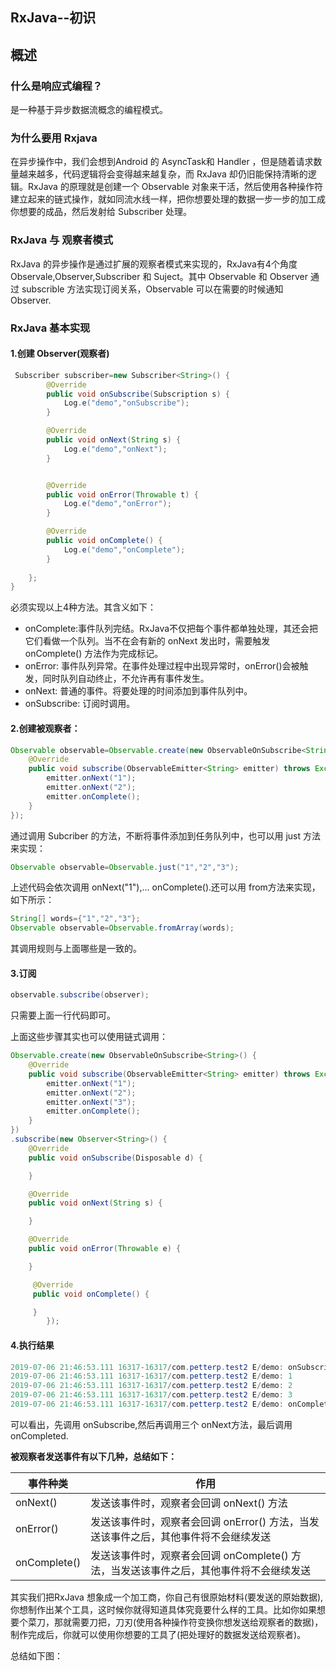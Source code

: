 ## RxJava--初识

## 概述

### 什么是响应式编程？

是一种基于异步数据流概念的编程模式。

### 为什么要用 Rxjava

在异步操作中，我们会想到Android 的 AsyncTask和 Handler ，但是随着请求数量越来越多，代码逻辑将会变得越来越复杂，而 RxJava 却仍旧能保持清晰的逻辑。RxJava 的原理就是创建一个 Observable 对象来干活，然后使用各种操作符建立起来的链式操作，就如同流水线一样，把你想要处理的数据一步一步的加工成你想要的成品，然后发射给 Subscriber 处理。

### RxJava 与 观察者模式

RxJava 的异步操作是通过扩展的观察者模式来实现的，RxJava有4个角度 Observale,Observer,Subscriber 和 Suject。其中 Observable 和 Observer 通过 subscrible 方法实现订阅关系，Observable 可以在需要的时候通知 Observer.

### RxJava 基本实现

#### 1.创建 Observer(观察者)

```java
 Subscriber subscriber=new Subscriber<String>() {
        @Override
        public void onSubscribe(Subscription s) {
            Log.e("demo","onSubscribe");
        }

        @Override
        public void onNext(String s) {
            Log.e("demo","onNext");
        }


        @Override
        public void onError(Throwable t) {
            Log.e("demo","onError");
        }

        @Override
        public void onComplete() {
            Log.e("demo","onComplete");
        }
        
    };
}
```

必须实现以上4种方法。其含义如下：

- onComplete:事件队列完结。RxJava不仅把每个事件都单独处理，其还会把它们看做一个队列。当不在会有新的 onNext 发出时，需要触发 onComplete() 方法作为完成标记。
- onError: 事件队列异常。在事件处理过程中出现异常时，onError()会被触发，同时队列自动终止，不允许再有事件发生。
- onNext: 普通的事件。将要处理的时间添加到事件队列中。
- onSubscribe: 订阅时调用。

#### 2.创建被观察者：

```java
Observable observable=Observable.create(new ObservableOnSubscribe<String>() {
    @Override
    public void subscribe(ObservableEmitter<String> emitter) throws Exception {
        emitter.onNext("1");
        emitter.onNext("2");
        emitter.onComplete();
    }
});
```

通过调用 Subcriber 的方法，不断将事件添加到任务队列中，也可以用 just 方法来实现：

```java
Observable observable=Observable.just("1","2","3");
```

上述代码会依次调用 onNext("1"),... onComplete().还可以用 from方法来实现，如下所示：

```java
String[] words={"1","2","3"};
Observable observable=Observable.fromArray(words);
```

其调用规则与上面哪些是一致的。



#### 3.订阅

```java
observable.subscribe(observer);
```

只需要上面一行代码即可。

上面这些步骤其实也可以使用链式调用：

```java
Observable.create(new ObservableOnSubscribe<String>() {
    @Override
    public void subscribe(ObservableEmitter<String> emitter) throws Exception {
        emitter.onNext("1");
        emitter.onNext("2");
        emitter.onNext("3");
        emitter.onComplete();
    }
})
.subscribe(new Observer<String>() {
    @Override
    public void onSubscribe(Disposable d) {

    }

    @Override
    public void onNext(String s) {

    }

    @Override
    public void onError(Throwable e) {

    }

     @Override
     public void onComplete() {

     }
        });
```



#### 4.执行结果

```java
2019-07-06 21:46:53.111 16317-16317/com.petterp.test2 E/demo: onSubscribe
2019-07-06 21:46:53.111 16317-16317/com.petterp.test2 E/demo: 1
2019-07-06 21:46:53.111 16317-16317/com.petterp.test2 E/demo: 2
2019-07-06 21:46:53.111 16317-16317/com.petterp.test2 E/demo: 3
2019-07-06 21:46:53.111 16317-16317/com.petterp.test2 E/demo: onComplete
```

可以看出，先调用 onSubscribe,然后再调用三个 onNext方法，最后调用 onCompleted.

**被观察者发送事件有以下几种，总结如下：**

| 事件种类     | 作用                                                         |
| ------------ | ------------------------------------------------------------ |
| onNext()     | 发送该事件时，观察者会回调 onNext() 方法                     |
| onError()    | 发送该事件时，观察者会回调 onError() 方法，当发送该事件之后，其他事件将不会继续发送 |
| onComplete() | 发送该事件时，观察者会回调 onComplete() 方法，当发送该事件之后，其他事件将不会继续发送 |

其实我们把RxJava 想象成一个加工商，你自己有很原始材料(要发送的原始数据),你想制作出某个工具，这时候你就得知道具体究竟要什么样的工具。比如你如果想要个菜刀，那就需要刀把，刀刃(使用各种操作符变换你想发送给观察者的数据)，制作完成后，你就可以使用你想要的工具了(把处理好的数据发送给观察者)。

总结如下图：




